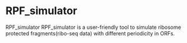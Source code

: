 # RPF_simulator
RPF_simulator
RPF_simulator is a user-friendly tool to simulate ribosome protected fragments(ribo-seq data) with different periodicity in ORFs.
